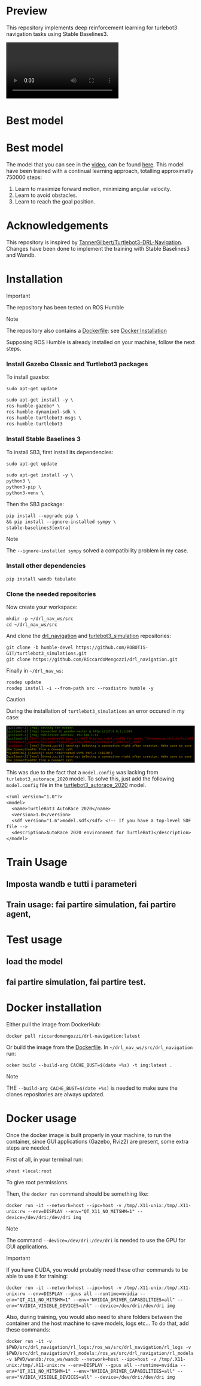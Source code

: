 


# Preview

This repository implements deep reinforcement learning for turlebot3 navigation tasks using Stable Baselines3.

![Preview video](docs/Preview.mp4)


# Best model

# Best model

The model that you can see in the [video](docs/Preview.mp4), can be found [here](rl_models/best_model/balmy-sea-253). This model have been trained with a continual learning approach, totalling approximatly 750000 steps:

1. Learn to maximize forward motion, minimizing angular velocity.
2. Learn to avoid obstacles.
3. Learn to reach the goal position. 


# Acknowledgements
This repository is inspired by [TannerGilbert/Turtlebot3-DRL-Navigation](https://github.com/TannerGilbert/Turtlebot3-DRL-Navigation). Changes have been done to implement the training with Stable Baselines3 and Wandb.

# Installation
>[!IMPORTANT]
> The repository has been tested on ROS Humble 

>[!NOTE]
>The repository also contains a [Dockerfile](Dockerfile): see [Docker Installation](#docker-installation)

Supposing ROS Humble is already installed on your machine, follow the next steps.


### Install Gazebo Classic and Turtlebot3 packages
To install gazebo:
```
sudo apt-get update
```

```
sudo apt-get install -y \
ros-humble-gazebo* \
ros-humble-dynamixel-sdk \
ros-humble-turtlebot3-msgs \
ros-humble-turtlebot3 
```

### Install Stable Baselines 3
To install SB3, first install its dependencies:

```
sudo apt-get update
```

```
sudo apt-get install -y \
python3 \
python3-pip \
python3-venv \

```

Then the SB3 package:

```
pip install --upgrade pip \
&& pip install --ignore-installed sympy \
stable-baselines3[extra]
```
>[!NOTE]
> The `--ignore-installed sympy` solved a compatibility problem in my case.

### Install other dependencies
```
pip install wandb tabulate
```

### Clone the needed repositories
Now create your workspace:

```
mkdir -p ~/drl_nav_ws/src
cd ~/drl_nav_ws/src
```

And clone the [drl_navigation](https://github.com/RiccardoMengozzi/drl_navigation) and [turlebot3_simulation](https://github.com/ROBOTIS-GIT/turtlebot3_simulations/tree/main) repositories:

```
git clone -b humble-devel https://github.com/ROBOTIS-GIT/turtlebot3_simulations.git
git clone https://github.com/RiccardoMengozzi/drl_navigation.git

```

Finally in `~/drl_nav_ws`:

```
rosdep update
rosdep install -i --from-path src --rosdistro humble -y
```


>[!CAUTION]
> During the installation of `turtlebot3_simulations` an error occured in my case:

![TurtleBot3 AutoRace model error](docs/autorace_models_error.png)

This was due to the fact that a `model.config` was lacking from `turlebot3_autorace_2020` model. To solve this, just add the following `model.config` file in the [turtlebot3_autorace_2020](https://github.com/ROBOTIS-GIT/turtlebot3_simulations/tree/main/turtlebot3_gazebo/models/turtlebot3_autorace_2020) model.


```
<?xml version="1.0"?>
<model>
  <name>TurtleBot3 AutoRace 2020</name>
  <version>1.0</version>
  <sdf version="1.6">model.sdf</sdf> <!-- If you have a top-level SDF file -->
  <description>AutoRace 2020 environment for TurtleBot3</description>
</model>
```

# Train Usage
## Imposta wandb e tutti i parameteri
## Train usage: fai partire simulation, fai partire agent, 

# Test usage
## load the model
## fai partire simulation, fai partire test.


# Docker installation
Either pull the image from DockerHub:
```
docker pull riccardomengozzi/drl-navigation:latest
```
Or build the image from the [Dockerfile](Dockerfile).
In `~/drl_nav_ws/src/drl_navigation` run:
```
ocker build --build-arg CACHE_BUST=$(date +%s) -t img:latest .
```
>[!NOTE]
> THE `--build-arg CACHE_BUST=$(date +%s)` is needed to make sure the clones repositories are always updated.

# Docker usage
Once the docker image is built properly in your machine, to run the container, since GUI applications (Gazebo, Rviz2) are present, some extra steps are needed.

First of all, in your terminal run:
```
xhost +local:root
```
To give root permissions.

Then, the `docker run` command  should be something like:

```
docker run -it --network=host --ipc=host -v /tmp/.X11-unix:/tmp/.X11-unix:rw --env=DISPLAY --env="QT_X11_NO_MITSHM=1" --device=/dev/dri:/dev/dri img

```
>[!NOTE]
> The command `--device=/dev/dri:/dev/dri` is needed to use the GPU for GUI applications.

>[!IMPORTANT]
> If you have CUDA, you would probably need these other commands to be able to use it for training:

```
docker run -it --network=host --ipc=host -v /tmp/.X11-unix:/tmp/.X11-unix:rw --env=DISPLAY --gpus all --runtime=nvidia --env="QT_X11_NO_MITSHM=1" --env="NVIDIA_DRIVER_CAPABILITIES=all" --env="NVIDIA_VISIBLE_DEVICES=all" --device=/dev/dri:/dev/dri img

```

Also, during training, you would also need to share folders between the container and the host machine to save models, logs etc...
To do that, add these commands:

```
docker run -it -v $PWD/src/drl_navigation/rl_logs:/ros_ws/src/drl_navigation/rl_logs -v $PWD/src/drl_navigation/rl_models:/ros_ws/src/drl_navigation/rl_models -v $PWD/wandb:/ros_ws/wandb --network=host --ipc=host -v /tmp/.X11-unix:/tmp/.X11-unix:rw --env=DISPLAY --gpus all --runtime=nvidia --env="QT_X11_NO_MITSHM=1" --env="NVIDIA_DRIVER_CAPABILITIES=all" --env="NVIDIA_VISIBLE_DEVICES=all" --device=/dev/dri:/dev/dri img
```


